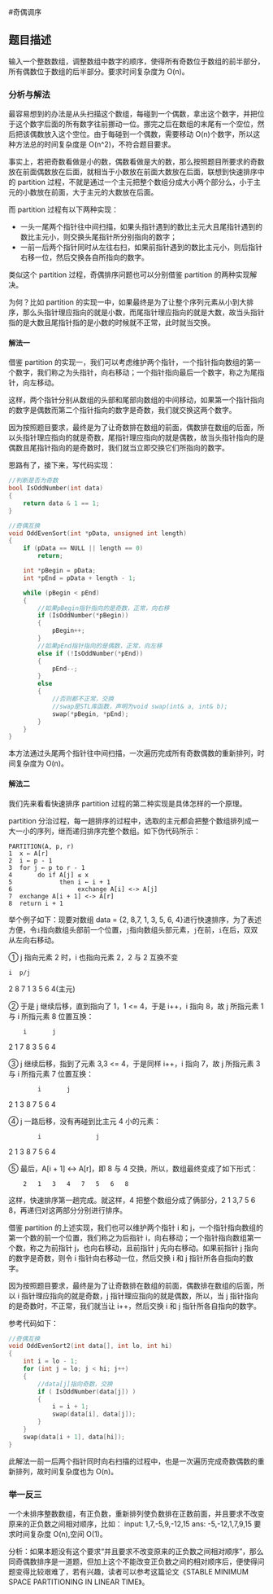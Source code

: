 #奇偶调序

## 题目描述

输入一个整数数组，调整数组中数字的顺序，使得所有奇数位于数组的前半部分，所有偶数位于数组的后半部分。要求时间复杂度为 O(n)。

### 分析与解法

最容易想到的办法是从头扫描这个数组，每碰到一个偶数，拿出这个数字，并把位于这个数字后面的所有数字往前挪动一位。挪完之后在数组的末尾有一个空位，然后把该偶数放入这个空位。由于每碰到一个偶数，需要移动 O(n)个数字，所以这种方法总的时间复杂度是 O(n^2)，不符合题目要求。

事实上，若把奇数看做是小的数，偶数看做是大的数，那么按照题目所要求的奇数放在前面偶数放在后面，就相当于小数放在前面大数放在后面，联想到快速排序中的 partition 过程，不就是通过一个主元把整个数组分成大小两个部分么，小于主元的小数放在前面，大于主元的大数放在后面。

而 partition 过程有以下两种实现：

- 一头一尾两个指针往中间扫描，如果头指针遇到的数比主元大且尾指针遇到的数比主元小，则交换头尾指针所分别指向的数字；
- 一前一后两个指针同时从左往右扫，如果前指针遇到的数比主元小，则后指针右移一位，然后交换各自所指向的数字。

类似这个 partition 过程，奇偶排序问题也可以分别借鉴 partition 的两种实现解决。

为何？比如 partition 的实现一中，如果最终是为了让整个序列元素从小到大排序，那么头指针理应指向的就是小数，而尾指针理应指向的就是大数，故当头指针指的是大数且尾指针指的是小数的时候就不正常，此时就当交换。

#### 解法一

借鉴 partition 的实现一，我们可以考虑维护两个指针，一个指针指向数组的第一个数字，我们称之为头指针，向右移动；一个指针指向最后一个数字，称之为尾指针，向左移动。

这样，两个指针分别从数组的头部和尾部向数组的中间移动，如果第一个指针指向的数字是偶数而第二个指针指向的数字是奇数，我们就交换这两个数字。

因为按照题目要求，最终是为了让奇数排在数组的前面，偶数排在数组的后面，所以头指针理应指向的就是奇数，尾指针理应指向的就是偶数，故当头指针指向的是偶数且尾指针指向的是奇数时，我们就当立即交换它们所指向的数字。

思路有了，接下来，写代码实现：

```cpp
//判断是否为奇数
bool IsOddNumber(int data)
{
	return data & 1 == 1;
}

//奇偶互换
void OddEvenSort(int *pData, unsigned int length)
{
	if (pData == NULL || length == 0)
		return;

	int *pBegin = pData;
	int *pEnd = pData + length - 1;

	while (pBegin < pEnd)
	{
		//如果pBegin指针指向的是奇数，正常，向右移
		if (IsOddNumber(*pBegin))
		{
			pBegin++;
		}
		//如果pEnd指针指向的是偶数，正常，向左移
		else if (!IsOddNumber(*pEnd))
		{
			pEnd--;
		}
		else
		{
			//否则都不正常，交换
			//swap是STL库函数，声明为void swap(int& a, int& b);
			swap(*pBegin, *pEnd);
		}
	}
}
```

本方法通过头尾两个指针往中间扫描，一次遍历完成所有奇数偶数的重新排列，时间复杂度为 O(n)。

#### 解法二

我们先来看看快速排序 partition 过程的第二种实现是具体怎样的一个原理。

partition 分治过程，每一趟排序的过程中，选取的主元都会把整个数组排列成一大一小的序列，继而递归排序完整个数组。如下伪代码所示：

    PARTITION(A, p, r)
    1  x ← A[r]
    2  i ← p - 1
    3  for j ← p to r - 1
    4       do if A[j] ≤ x
    5             then i ← i + 1
    6                  exchange A[i] <-> A[j]
    7  exchange A[i + 1] <-> A[r]
    8  return i + 1

举个例子如下：现要对数组 data = {2, 8,7, 1, 3, 5, 6, 4}进行快速排序，为了表述方便，令`i`指向数组头部前一个位置，`j`指向数组头部元素，`j`在前，`i`在后，双双从左向右移动。

① j 指向元素 2 时，i 也指向元素 2，2 与 2 互换不变

    i  p/j

2 8 7 1 3 5 6 4(主元)

② 于是 j 继续后移，直到指向了 1，1 <= 4，于是 i++，i 指向 8，故 j 所指元素 1 与 i 所指元素 8 位置互换：

     	i       j

2 1 7 8 3 5 6 4

③ j 继续后移，指到了元素 3,3 <= 4，于是同样 i++，i 指向 7，故 j 所指元素 3 与 i 所指元素 7 位置互换：

    	    i       j

2 1 3 8 7 5 6 4

④ j 一路后移，没有再碰到比主元 4 小的元素：

      	    i               j

2 1 3 8 7 5 6 4

⑤ 最后，A[i + 1] <-> A[r]，即 8 与 4 交换，所以，数组最终变成了如下形式：

        2   1   3   4   7   5   6   8

这样，快速排序第一趟完成。就这样，4 把整个数组分成了俩部分，2 1 3,7 5 6 8，再递归对这两部分分别进行排序。

借鉴 partition 的上述实现，我们也可以维护两个指针 i 和 j，一个指针指向数组的第一个数的前一个位置，我们称之为后指针 i，向右移动；一个指针指向数组第一个数，称之为前指针 j，也向右移动，且前指针 j 先向右移动。如果前指针 j 指向的数字是奇数，则令 i 指针向右移动一位，然后交换 i 和 j 指针所各自指向的数字。

因为按照题目要求，最终是为了让奇数排在数组的前面，偶数排在数组的后面，所以 i 指针理应指向的就是奇数，j 指针理应指向的就是偶数，所以，当 j 指针指向的是奇数时，不正常，我们就当让 i++，然后交换 i 和 j 指针所各自指向的数字。

参考代码如下：

```c
//奇偶互换
void OddEvenSort2(int data[], int lo, int hi)
{
	int i = lo - 1;
	for (int j = lo; j < hi; j++)
	{
		//data[j]指向奇数，交换
		if ( IsOddNumber(data[j]) )
		{
			i = i + 1;
			swap(data[i], data[j]);
		}
	}
	swap(data[i + 1], data[hi]);
}
```

此解法一前一后两个指针同时向右扫描的过程中，也是一次遍历完成奇数偶数的重新排列，故时间复杂度也为 O(n)。

### 举一反三

一个未排序整数数组，有正负数，重新排列使负数排在正数前面，并且要求不改变原来的正负数之间相对顺序，比如： input: 1,7,-5,9,-12,15 ans: -5,-12,1,7,9,15 要求时间复杂度 O(n),空间 O(1)。

分析：如果本题没有这个要求“并且要求不改变原来的正负数之间相对顺序”，那么同奇偶数排序是一道题，但加上这个不能改变正负数之间的相对顺序后，便使得问题变得比较艰难了，若有兴趣，读者可以参考这篇论文《STABLE MINIMUM SPACE PARTITIONING IN LINEAR TIME》。
